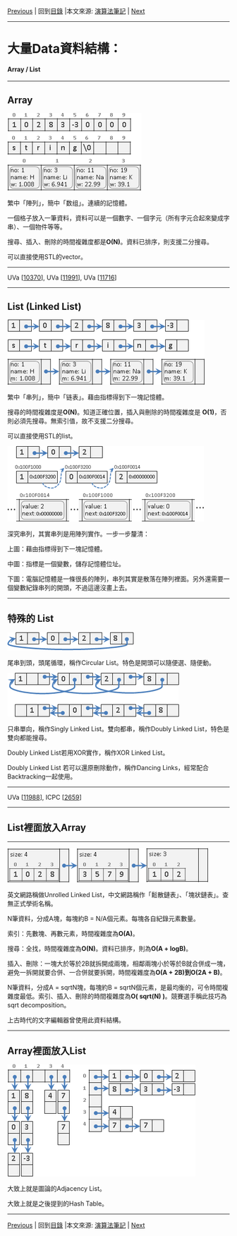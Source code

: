 [Previous](Data.md) | 回到[目錄](SUMMARY.md) |本文來源: [演算法筆記](http://www.csie.ntnu.edu.tw/~u91029/Data.html#2) | [Next](Stack.md)
_____________________
# 大量Data資料結構：
#### Array / List
_____________________
## Array

![](pics/Data1.png "")

繁中「陣列」，簡中「数组」。連續的記憶體。

一個格子放入一筆資料，資料可以是一個數字、一個字元（所有字元合起來變成字串）、一個物件等等。

搜尋、插入、刪除的時間複雜度都是**O(N)**。資料已排序，則支援二分搜尋。

可以直接使用STL的vector。

_____________________
UVa [[10370](http://uva.onlinejudge.org/external/103/10370.html)], UVa [[11991](http://uva.onlinejudge.org/external/119/11991.html)], UVa [[11716](http://uva.onlinejudge.org/external/117/11716.html)]
_____________________
## List (Linked List)

![](pics/Data2.png "")

繁中「串列」，簡中「链表」。藉由指標得到下一塊記憶體。

搜尋的時間複雜度是**O(N)**。知道正確位置，插入與刪除的時間複雜度是 **O(1)**，否則必須先搜尋。無索引值，故不支援二分搜尋。

可以直接使用STL的list。

![](pics/Data3.png "")

深究串列，其實串列是用陣列實作。一步一步釐清：

上圖：藉由指標得到下一塊記憶體。

中圖：指標是一個變數，儲存記憶體位址。

下圖：電腦記憶體是一條很長的陣列，串列其實是散落在陣列裡面。另外還需要一個變數紀錄串列的開頭，不過這邊沒畫上去。
_____________________
## 特殊的 List

![](pics/Data4.png "")

尾串到頭，頭尾循環，稱作Circular List。特色是開頭可以隨便選、隨便動。

![](pics/Data5.png "")

只串單向，稱作Singly Linked List。雙向都串，稱作Doubly Linked List，特色是雙向都能搜尋。

Doubly Linked List若用XOR實作，稱作XOR Linked List。

Doubly Linked List 若可以還原刪除動作，稱作Dancing Links，經常配合Backtracking一起使用。

_____________________
UVa [[11988](http://uva.onlinejudge.org/external/119/11988.html)], ICPC [[2659](https://icpcarchive.ecs.baylor.edu/external/26/2659.pdf)]
_____________________
## List裡面放入Array
_____________________

![](pics/Data6.png "")

英文網路稱做Unrolled Linked List，中文網路稱作「鬆散鏈表」、「塊狀鏈表」。查無正式學術名稱。

N筆資料，分成A塊，每塊約B = N/A個元素。每塊各自紀錄元素數量。

索引：先數塊、再數元素，時間複雜度為**O(A)**。

搜尋：全找，時間複雜度為**O(N)**。資料已排序，則為**O(A + logB)**。

插入、刪除：一塊大於等於2B就拆開成兩塊，相鄰兩塊小於等於B就合併成一塊，避免一拆開就要合併、一合併就要拆開，時間複雜度為**O(A + 2B)**到**O(2A + B)**。

N筆資料，分成A = sqrtN塊，每塊約B = sqrtN個元素，是最均衡的，可令時間複雜度最低。索引、插入、刪除的時間複雜度為**O( sqrt(N) )**。競賽選手稱此技巧為sqrt decomposition。

上古時代的文字編輯器曾使用此資料結構。
_____________________
## Array裡面放入List

![](pics/Data7.png "")

大致上就是圖論的Adjacency List。

大致上就是之後提到的Hash Table。
_____________________
[Previous](Data.md) | 回到[目錄](SUMMARY.md) |本文來源: [演算法筆記](http://www.csie.ntnu.edu.tw/~u91029/Data.html#2) | [Next](Stack.md)
